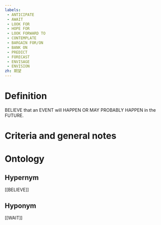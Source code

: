 ```yaml
---
labels: 
 - ANTICIPATE
 - AWAIT
 - LOOK FOR
 - HOPE FOR
 - LOOK FORWARD TO
 - CONTEMPLATE
 - BARGAIN FOR/ON
 - BANK ON
 - PREDICT
 - FORECAST
 - ENVISAGE
 - ENVISION
zh: 期望
---
```


# Definition
BELIEVE that an EVENT will HAPPEN OR MAY PROBABLY HAPPEN in the FUTURE.
# Criteria and general notes
# Ontology

## Hypernym
[[BELIEVE]]
## Hyponym
[[WAIT]]